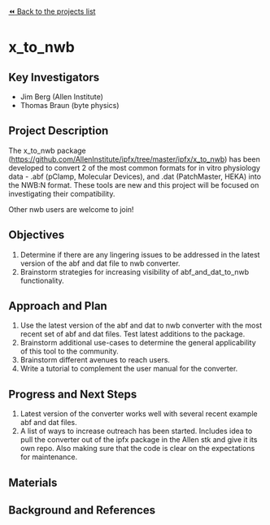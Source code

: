 [:rewind: Back to the projects list](../../README.md#ProjectsList)

<!-- For information on how to write GitHub .md files see https://guides.github.com/features/mastering-markdown/ -->

# x_to_nwb

## Key Investigators

 - Jim Berg (Allen Institute)
 - Thomas Braun (byte physics)

## Project Description

The x_to_nwb package (https://github.com/AllenInstitute/ipfx/tree/master/ipfx/x_to_nwb) has been developed to convert 2
of the most common formats for in vitro physiology data - .abf (pClamp, Molecular Devices), and .dat (PatchMaster, HEKA)
into the NWB:N format. These tools are new and this project will be focused on investigating their compatibility.

Other nwb users are welcome to join!

## Objectives

<!-- Briefly describe the objectives of your project. What would you like to achive?-->

1. Determine if there are any lingering issues to be addressed in the latest version of the abf and dat file to nwb converter.
2. Brainstorm strategies for increasing visibility of abf_and_dat_to_nwb functionality.
<!-- 1. Objective B. Describe it in 1-2 sentences.-->
<!-- 1. ...-->

## Approach and Plan

 1. Use the latest version of the abf and dat to nwb converter with the most recent set of abf and dat files. Test latest additions to the package.
 2. Brainstorm additional use-cases to determine the general applicability of this tool to the community.
 3. Brainstorm different avenues to reach users.
 4. Write a tutorial to complement the user manual for the converter.
<!-- 1. ... -->
<!-- 1. ... -->

## Progress and Next Steps
1. Latest version of the converter works well with several recent example abf and dat files. 
2. A list of ways to increase outreach has been started. Includes idea to pull the converter out of the ipfx package in the Allen stk and give it its own repo. Also making sure that the code is clear on the expectations for maintenance.

<!--Populate this section as you are making progress before/during/after the hackathon-->
<!--Describe the progress you have made on the project,e.g., which objectives you have achieved and how.-->
<!--Describe the next steps you are planing to take to complete the project.-->

## Materials

<!--If available add links to the materials relevant to the project, e.g., the code generated for the project or data used-->
<!--If available add pictures and links to videos that demonstrate what has been accomplished.-->
<!--![Description of picture](Example2.jpg)-->

## Background and References

<!--Use this space for information that may help people better understand your project, like links to papers, source code, or data ,e.g:-->
<!-- - Source code: https://github.com/YourUser/YourRepository -->
<!-- - Documentation: https://link.to.docs -->
<!-- - Test data: https://link.to.test.data -->
